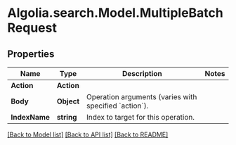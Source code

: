 # Algolia.search.Model.MultipleBatchRequest

## Properties

Name | Type | Description | Notes
------------ | ------------- | ------------- | -------------
**Action** | **Action** |  | 
**Body** | **Object** | Operation arguments (varies with specified &#x60;action&#x60;). | 
**IndexName** | **string** | Index to target for this operation. | 

[[Back to Model list]](../README.md#documentation-for-models) [[Back to API list]](../README.md#documentation-for-api-endpoints) [[Back to README]](../README.md)

